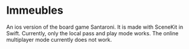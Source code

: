 # Immeubles
 
An ios version of the board game Santaroni. It is made with SceneKit in Swift. Currently, only the local pass and play mode works. The online multiplayer mode currently does not work.
